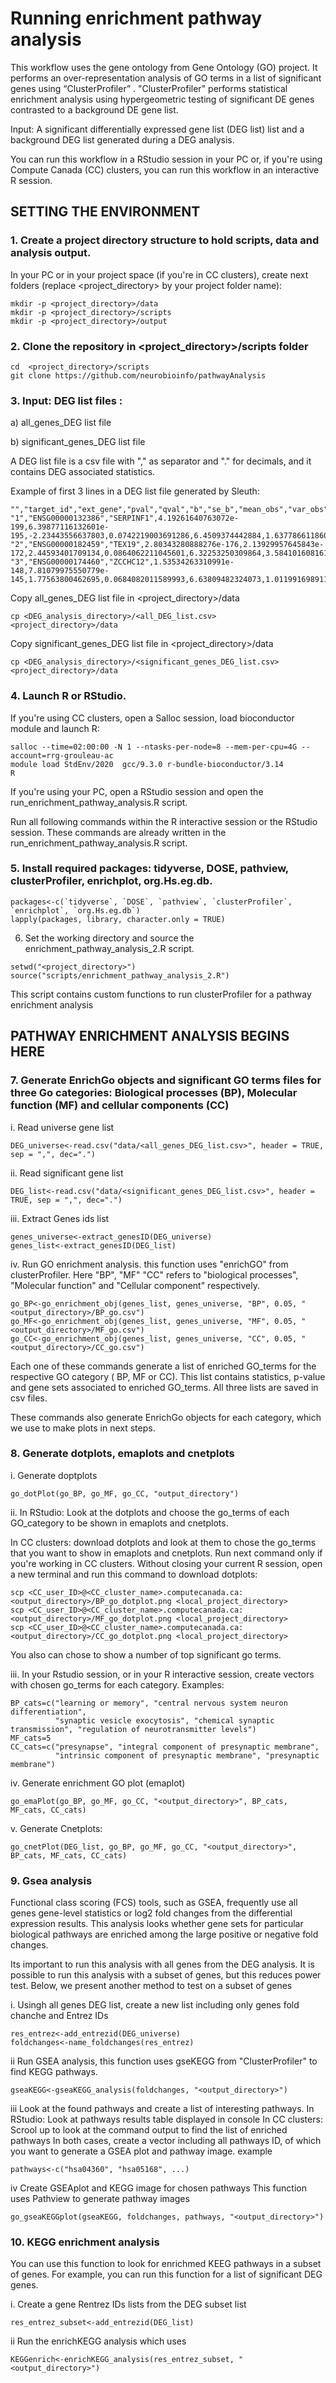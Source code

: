# Running enrichment pathway analysis

This workflow uses the gene ontology from Gene Ontology (GO) project. 
It performs an over-representation analysis of GO terms in a list of significant genes using “ClusterProfiler” . 
"ClusterProfiler" performs statistical enrichment analysis using hypergeometric testing of significant DE genes contrasted to
a background DE gene list.

Input: A significant differentially expressed gene list (DEG list) list and a background DEG list generated during a DEG analysis. 
 
You can run this workflow in a RStudio session in your PC or, if you're using Compute Canada (CC)
clusters, you can run this workflow in an interactive R session.

## SETTING THE ENVIRONMENT

### 1. Create a project directory structure to hold scripts, data and analysis output. 

   In your PC or in your project space (if you're in CC clusters), create next folders (replace
<project_directory> by your project folder name):
```
mkdir -p <project_directory>/data
mkdir -p <project_directory>/scripts
mkdir -p <project_directory>/output
```

### 2. Clone the repository in <project_directory>/scripts folder
```
cd  <project_directory>/scripts
git clone https://github.com/neurobioinfo/pathwayAnalysis
```

### 3. Input: DEG list files :

   a) all_genes_DEG list file
   
   b) significant_genes_DEG list file

A DEG list file is a csv file with "," as separator and "." for decimals, and it contains DEG associated statistics.

   Example of first 3 lines in a DEG list file generated by Sleuth:
```
"","target_id","ext_gene","pval","qval","b","se_b","mean_obs","var_obs","tech_var","sigma_sq","smooth_sigma_sq","final_sigma_sq"
"1","ENSG00000132386","SERPINF1",4.19261640763072e-199,6.39877116132601e-195,-2.23443556637803,0.0742219003691286,6.4509374442884,1.63778661186005,0.0029989099496231,0.00475780947707804,0.00526442579198417,0.00526442579198417
"2","ENSG00000182459","TEX19",2.80343280888276e-176,2.13929957645843e-172,2.44593401709134,0.0864062211045601,6.32253250309864,3.58410160816125,0.00573075354527296,-0.000382194802584816,0.00546829902308222,0.00546829902308222
"3","ENSG00000174460","ZCCHC12",1.53534263310991e-148,7.81079975550779e-145,1.77563800462695,0.0684082011589993,6.63809482324073,1.01199169891179,0.00198846390925134,0.00306274943721649,0.00503105906946383,0.00503105906946383
```

   Copy all_genes_DEG list file in <project_directory>/data
```
cp <DEG_analysis_directory>/<all_DEG_list.csv> <project_directory>/data
```
   Copy significant_genes_DEG list file in <project_directory>/data
```
cp <DEG_analysis_directory>/<significant_genes_DEG_list.csv> <project_directory>/data
```

### 4. Launch R or RStudio.

If you're using CC clusters, open a Salloc session, load bioconductor module and launch R:
```
salloc --time=02:00:00 -N 1 --ntasks-per-node=8 --mem-per-cpu=4G --account=rrg-grouleau-ac
module load StdEnv/2020  gcc/9.3.0 r-bundle-bioconductor/3.14
R
```

If you're using your PC, open a RStudio session and open the run_enrichment_pathway_analysis.R script. 

Run all following commands within the R interactive session or the RStudio session. These commands
are already written in the run_enrichment_pathway_analysis.R script.


### 5. Install required packages: tidyverse, DOSE, pathview, clusterProfiler, enrichplot, org.Hs.eg.db.


```
packages<-c(`tidyverse`, `DOSE`, `pathview`, `clusterProfiler`, `enrichplot`, `org.Hs.eg.db`)
lapply(packages, library, character.only = TRUE)
```
6. Set the working directory and source the enrichment_pathway_analysis_2.R script.
```
setwd("<project_directory>")
source("scripts/enrichment_pathway_analysis_2.R")
```
This script contains custom functions to run clusterProfiler for a pathway enrichment analysis

## PATHWAY ENRICHMENT ANALYSIS BEGINS HERE

### 7. Generate EnrichGo objects and significant GO terms files for three Go categories: Biological processes (BP), Molecular function (MF) and cellular components (CC)

i. Read universe gene list
```
DEG_universe<-read.csv("data/<all_genes_DEG_list.csv>", header = TRUE, sep = ",", dec=".")
```
ii. Read significant gene list
```
DEG_list<-read.csv("data/<significant_genes_DEG_list.csv>", header = TRUE, sep = ",", dec=".")
```
iii. Extract Genes ids list
```
genes_universe<-extract_genesID(DEG_universe)
genes_list<-extract_genesID(DEG_list)
```
iv. Run GO enrichment analysis. this function uses "enrichGO" from clusterProfiler. Here "BP", "MF"
"CC" refers to "biological processes", "Molecular function" and "Cellular component" respectively.

```
go_BP<-go_enrichment_obj(genes_list, genes_universe, "BP", 0.05, "<output_directory>/BP_go.csv")
go_MF<-go_enrichment_obj(genes_list, genes_universe, "MF", 0.05, "<output_directory>/MF_go.csv")
go_CC<-go_enrichment_obj(genes_list, genes_universe, "CC", 0.05, "<output_directory>/CC_go.csv")
```


Each one of these commands generate a list of enriched GO_terms for the respective GO category ( BP, MF or CC). 
This list contains statistics, p-value and gene sets associated to enriched GO_terms. All three lists are
saved in csv files.

These commands also generate EnrichGo objects for each category, which we use to make plots in next steps.


### 8. Generate dotplots, emaplots and cnetplots
i. Generate doptplots
```
go_dotPlot(go_BP, go_MF, go_CC, "output_directory")
```



ii. In RStudio: Look at the dotplots and choose the go_terms of each GO_category to be shown in emaplots and cnetplots.


In CC clusters: download dotplots and look  at them to chose the go_terms that you want to show in emaplots and cnetplots.
Run next command only if you're working in CC clusters. Without closing your current R session, open a new terminal and run this command to download dotplots:
                    
```
scp <CC_user_ID>@<CC_cluster_name>.computecanada.ca:<output_directory>/BP_go_dotplot.png <local_project_directory>
scp <CC_user_ID>@<CC_cluster_name>.computecanada.ca:<output_directory>/MF_go_dotplot.png <local_project_directory>
scp <CC_user_ID>@<CC_cluster_name>.computecanada.ca:<output_directory>/CC_go_dotplot.png <local_project_directory>
```

You also can chose to show a number of top significant go terms.

iii. In your Rstudio session, or in your R interactive session, create vectors with chosen go_terms for each category. Examples:                         

```
BP_cats=c("learning or memory", "central nervous system neuron differentiation",
          "synaptic vesicle exocytosis", "chemical synaptic transmission", "regulation of neurotransmitter levels")
MF_cats=5
CC_cats=c("presynapse", "integral component of presynaptic membrane", 
          "intrinsic component of presynaptic membrane", "presynaptic membrane")
```

iv. Generate enrichment GO plot (emaplot)
```
go_emaPlot(go_BP, go_MF, go_CC, "<output_directory>", BP_cats, MF_cats, CC_cats)
```

 v. Generate Cnetplots:
```
go_cnetPlot(DEG_list, go_BP, go_MF, go_CC, "<output_directory>", BP_cats, MF_cats, CC_cats)
```

### 9. Gsea analysis
 Functional class scoring (FCS) tools, such as GSEA, frequently use all genes gene-level
 statistics or log2 fold changes from the differential expression results.
 This analysis looks whether gene sets for particular biological pathways are enriched
 among the large positive or negative fold changes.

 Its important to run this analysis with all genes from the DEG analysis.
 It is possible to run this analysis with a subset of genes, but this reduces power test.
 Below, we present another method to test on a subset of genes
 

i. Usingh all genes DEG list, create a new list including only genes fold chanche and Entrez IDs 

```
res_entrez<-add_entrezid(DEG_universe)
foldchanges<-name_foldchanges(res_entrez)
```

ii Run GSEA analysis, this function uses gseKEGG from "ClusterProfiler" to find
KEGG pathways.

```
gseaKEGG<-gseaKEGG_analysis(foldchanges, "<output_directory>")
```

iii Look at the found pathways and create a list of interesting pathways.
In RStudio: Look at pathways results table displayed in console
In CC clusters: Scrool up to look at the command output to find the list of enriched pathways
In both cases, create a vector including all pathways ID, of which you want to generate a GSEA plot and pathway image.
example

```
pathways<-c("hsa04360", "hsa05168", ...)
```

iv Create GSEAplot and KEGG image for chosen pathways
This function uses Pathview to generate pathway images

```
go_gseaKEGGplot(gseaKEGG, foldchanges, pathways, "<output_directory>")
```

### 10. KEGG enrichment analysis
You can use this function to look for enrichmed KEEG pathways in a subset of genes. 
For example, you can run this function for a list of significant DEG genes.

i. Create a gene Rentrez IDs lists from the DEG subset list 
```
res_entrez_subset<-add_entrezid(DEG_list)
```

ii Run the enrichKEGG analysis which uses 
```
KEGGenrich<-enrichKEGG_analysis(res_entrez_subset, "<output_directory>")
```
